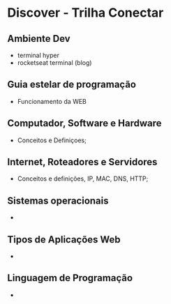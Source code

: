# Discover - Trilha Conectar

## Ambiente Dev

- terminal hyper
- rocketseat terminal (blog)

## Guia estelar de programação

- Funcionamento da WEB

## Computador, Software e Hardware

- Conceitos e Definiçoes;

## Internet, Roteadores e Servidores

- Conceitos e definições, IP, MAC, DNS, HTTP;

## Sistemas operacionais

-

## Tipos de Aplicações Web

-

## Linguagem de Programação

-
